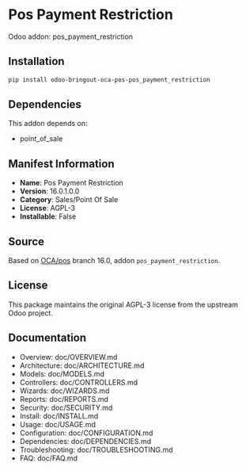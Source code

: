 # Pos Payment Restriction

Odoo addon: pos_payment_restriction

## Installation

```bash
pip install odoo-bringout-oca-pos-pos_payment_restriction
```

## Dependencies

This addon depends on:
- point_of_sale

## Manifest Information

- **Name**: Pos Payment Restriction
- **Version**: 16.0.1.0.0
- **Category**: Sales/Point Of Sale
- **License**: AGPL-3
- **Installable**: False

## Source

Based on [OCA/pos](https://github.com/OCA/pos) branch 16.0, addon `pos_payment_restriction`.

## License

This package maintains the original AGPL-3 license from the upstream Odoo project.

## Documentation

- Overview: doc/OVERVIEW.md
- Architecture: doc/ARCHITECTURE.md
- Models: doc/MODELS.md
- Controllers: doc/CONTROLLERS.md
- Wizards: doc/WIZARDS.md
- Reports: doc/REPORTS.md
- Security: doc/SECURITY.md
- Install: doc/INSTALL.md
- Usage: doc/USAGE.md
- Configuration: doc/CONFIGURATION.md
- Dependencies: doc/DEPENDENCIES.md
- Troubleshooting: doc/TROUBLESHOOTING.md
- FAQ: doc/FAQ.md

